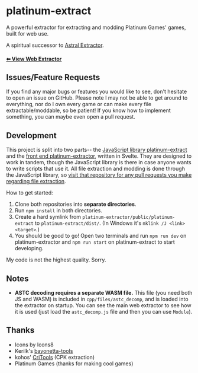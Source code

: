 # platinum-extract
A powerful extractor for extracting and modding Platinum Games' games, built for web use.

A spiritual successor to [Astral Extractor](https://cabalex.github.io/astral-extractor).

#### [⬅ View Web Extractor](https://github.com/cabalex/platinum-extractor)

## Issues/Feature Requests
If you find any major bugs or features you would like to see, don't hesitate to open an issue on GitHub. Please note I may not be able to get around to everything, nor do I own every game or can make every file extractable/moddable, so be patient! If you know how to implement something, you can maybe even open a pull request.

## Development
This project is split into two parts-- the [JavaScript library platinum-extract](https://github.com/cabalex/platinum-extract) and the [front end platinum-extractor](https://github.com/cabalex/platinum-extractor), written in Svelte. They are designed to work in tandem, though the JavaScript library is there in case anyone wants to write scripts that use it. All file extraction and modding is done through the JavaScript library, so [visit that repository for any pull requests you make regarding file extraction](https://github.com/cabalex/platinum-extract).

How to get started:
1. Clone both repositories into **separate directories**.
2. Run `npm install` in both directories.
3. Create a hard symlink from `platinum-extractor/public/platinum-extract` to `platinum-extract/dist/`. (In Windows it's `mklink /J <link> <target>`.)
4. You should be good to go! Open two terminals and run `npm run dev` on platinum-extractor and `npm run start` on platinum-extract to start developing.

My code is not the highest quality. Sorry.

## Notes
- **ASTC decoding requires a separate WASM file.** This file (you need both JS and WASM) is included in `cpp/files/astc_decomp`, and is loaded into the extractor on startup. You can see the main web extractor to see how it is used (just load the `astc_decomp.js` file and then you can use `Module`).

## Thanks
- Icons by Icons8
- Kerilk's [bayonetta-tools](https://github.com/Kerilk/bayonetta_tools/)
- kohos' [CriTools](https://github.com/kohos/CriTools) (CPK extraction)
- Platinum Games (thanks for making cool games)